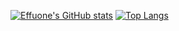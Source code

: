 [![Effuone's GitHub stats](https://github-readme-stats.vercel.app/api?username=effuone)](https://github.com/anuraghazra/github-readme-stats)
[![Top Langs](https://github-readme-stats.vercel.app/api/top-langs/?username=effuone)](https://github.com/anuraghazra/github-readme-stats)
